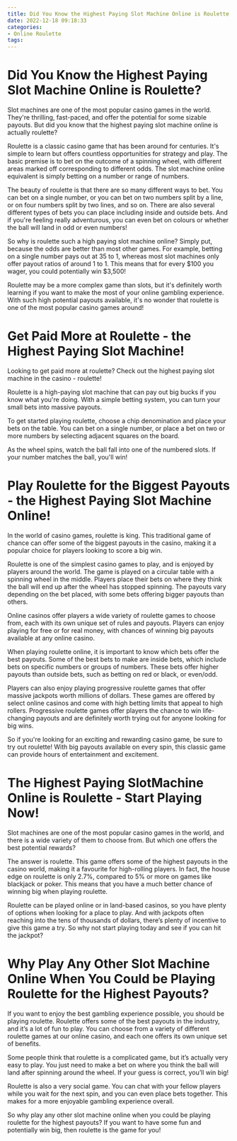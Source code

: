 ```yaml
---
title: Did You Know the Highest Paying Slot Machine Online is Roulette
date: 2022-12-18 09:18:33
categories:
- Online Roulette
tags:
---
```



#  Did You Know the Highest Paying Slot Machine Online is Roulette?

Slot machines are one of the most popular casino games in the world. They're thrilling, fast-paced, and offer the potential for some sizable payouts. But did you know that the highest paying slot machine online is actually roulette?

Roulette is a classic casino game that has been around for centuries. It's simple to learn but offers countless opportunities for strategy and play. The basic premise is to bet on the outcome of a spinning wheel, with different areas marked off corresponding to different odds. The slot machine online equivalent is simply betting on a number or range of numbers.

The beauty of roulette is that there are so many different ways to bet. You can bet on a single number, or you can bet on two numbers split by a line, or on four numbers split by two lines, and so on. There are also several different types of bets you can place including inside and outside bets. And if you're feeling really adventurous, you can even bet on colours or whether the ball will land in odd or even numbers!

So why is roulette such a high paying slot machine online? Simply put, because the odds are better than most other games. For example, betting on a single number pays out at 35 to 1, whereas most slot machines only offer payout ratios of around 1 to 1. This means that for every $100 you wager, you could potentially win $3,500!

Roulette may be a more complex game than slots, but it's definitely worth learning if you want to make the most of your online gambling experience. With such high potential payouts available, it's no wonder that roulette is one of the most popular casino games around!

#  Get Paid More at Roulette - the Highest Paying Slot Machine!

Looking to get paid more at roulette? Check out the highest paying slot machine in the casino - roulette!

Roulette is a high-paying slot machine that can pay out big bucks if you know what you're doing. With a simple betting system, you can turn your small bets into massive payouts.

To get started playing roulette, choose a chip denomination and place your bets on the table. You can bet on a single number, or place a bet on two or more numbers by selecting adjacent squares on the board.

As the wheel spins, watch the ball fall into one of the numbered slots. If your number matches the ball, you'll win!

#  Play Roulette for the Biggest Payouts - the Highest Paying Slot Machine Online!

In the world of casino games, roulette is king. This traditional game of chance can offer some of the biggest payouts in the casino, making it a popular choice for players looking to score a big win.

Roulette is one of the simplest casino games to play, and is enjoyed by players around the world. The game is played on a circular table with a spinning wheel in the middle. Players place their bets on where they think the ball will end up after the wheel has stopped spinning. The payouts vary depending on the bet placed, with some bets offering bigger payouts than others.

Online casinos offer players a wide variety of roulette games to choose from, each with its own unique set of rules and payouts. Players can enjoy playing for free or for real money, with chances of winning big payouts available at any online casino.

When playing roulette online, it is important to know which bets offer the best payouts. Some of the best bets to make are inside bets, which include bets on specific numbers or groups of numbers. These bets offer higher payouts than outside bets, such as betting on red or black, or even/odd.

Players can also enjoy playing progressive roulette games that offer massive jackpots worth millions of dollars. These games are offered by select online casinos and come with high betting limits that appeal to high rollers. Progressive roulette games offer players the chance to win life-changing payouts and are definitely worth trying out for anyone looking for big wins.

So if you're looking for an exciting and rewarding casino game, be sure to try out roulette! With big payouts available on every spin, this classic game can provide hours of entertainment and excitement.

#  The Highest Paying SlotMachine Online is Roulette - Start Playing Now!

Slot machines are one of the most popular casino games in the world, and there is a wide variety of them to choose from. But which one offers the best potential rewards?

The answer is roulette. This game offers some of the highest payouts in the casino world, making it a favourite for high-rolling players. In fact, the house edge on roulette is only 2.7%, compared to 5% or more on games like blackjack or poker. This means that you have a much better chance of winning big when playing roulette.

Roulette can be played online or in land-based casinos, so you have plenty of options when looking for a place to play. And with jackpots often reaching into the tens of thousands of dollars, there’s plenty of incentive to give this game a try. So why not start playing today and see if you can hit the jackpot?

#  Why Play Any Other Slot Machine Online When You Could be Playing Roulette for the Highest Payouts?

If you want to enjoy the best gambling experience possible, you should be playing roulette. Roulette offers some of the best payouts in the industry, and it’s a lot of fun to play. You can choose from a variety of different roulette games at our online casino, and each one offers its own unique set of benefits.

Some people think that roulette is a complicated game, but it’s actually very easy to play. You just need to make a bet on where you think the ball will land after spinning around the wheel. If your guess is correct, you’ll win big!

Roulette is also a very social game. You can chat with your fellow players while you wait for the next spin, and you can even place bets together. This makes for a more enjoyable gambling experience overall.

So why play any other slot machine online when you could be playing roulette for the highest payouts? If you want to have some fun and potentially win big, then roulette is the game for you!